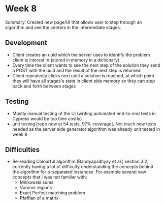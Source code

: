 # Week 8
Summary: Created new page/UI that allows user to step through an algorithm and see the centers in the intermediate stages.

## Development
- Client creates an uuid which the server uses to identify the problem client is interest in (stored in memory in a dictionary)
- Every time the client wants to see the next step of the solution they send a POST with the uuid and the result of the next step is returned
- Client repeatedly clicks next until a solution is reached, at which point they will have all stages's state in client side memory so they can step back and forth between stages

## Testing
- Mostly manual testing of the UI (writing automated end-to-end tests in Cypress would be too time costly)
- unit testing [repo now at 54 tests, 97% coverage]. Not much new tests needed as the server side generator algorithm was already unit tested in week 8

## Difficulties
- Re-reading Colourful algorithm (Bandyapadhyay et al.) section 3.2, currently having a lot of difficulty understanding the concepts behind the algorithm for α-separated instances. For example several new concepts that I was not familiar with:
    - Minkowski sums
    - Voronoi regions
    - Exact Perfect matching problem
    - Pfaffian of a matrix